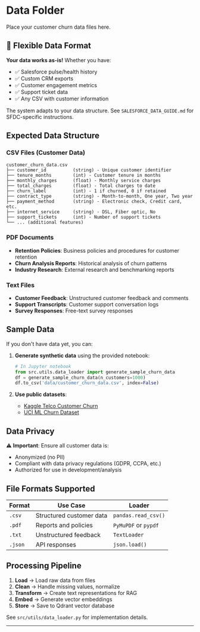 # Data Folder

Place your customer churn data files here.

## 🎉 Flexible Data Format

**Your data works as-is!** Whether you have:
- ✅ Salesforce pulse/health history
- ✅ Custom CRM exports
- ✅ Customer engagement metrics
- ✅ Support ticket data
- ✅ Any CSV with customer information

The system adapts to your data structure. See `SALESFORCE_DATA_GUIDE.md` for SFDC-specific instructions.

## Expected Data Structure

### CSV Files (Customer Data)
```
customer_churn_data.csv
├── customer_id          (string) - Unique customer identifier
├── tenure_months        (int) - Customer tenure in months
├── monthly_charges      (float) - Monthly service charges
├── total_charges        (float) - Total charges to date
├── churn_label          (int) - 1 if churned, 0 if retained
├── contract_type        (string) - Month-to-month, One year, Two year
├── payment_method       (string) - Electronic check, Credit card, etc.
├── internet_service     (string) - DSL, Fiber optic, No
├── support_tickets      (int) - Number of support tickets
└── ... (additional features)
```

### PDF Documents
- **Retention Policies**: Business policies and procedures for customer retention
- **Churn Analysis Reports**: Historical analysis of churn patterns
- **Industry Research**: External research and benchmarking reports

### Text Files
- **Customer Feedback**: Unstructured customer feedback and comments
- **Support Transcripts**: Customer support conversation logs
- **Survey Responses**: Free-text survey responses

## Sample Data

If you don't have data yet, you can:

1. **Generate synthetic data** using the provided notebook:
   ```python
   # In Jupyter notebook
   from src.utils.data_loader import generate_sample_churn_data
   df = generate_sample_churn_data(n_customers=1000)
   df.to_csv('data/customer_churn_data.csv', index=False)
   ```

2. **Use public datasets**:
   - [Kaggle Telco Customer Churn](https://www.kaggle.com/datasets/blastchar/telco-customer-churn)
   - [UCI ML Churn Dataset](https://archive.ics.uci.edu/ml/datasets/Churn+Modelling)

## Data Privacy

⚠️ **Important**: Ensure all customer data is:
- Anonymized (no PII)
- Compliant with data privacy regulations (GDPR, CCPA, etc.)
- Authorized for use in development/analysis

## File Formats Supported

| Format | Use Case | Loader |
|--------|----------|--------|
| `.csv` | Structured customer data | `pandas.read_csv()` |
| `.pdf` | Reports and policies | `PyMuPDF` or `pypdf` |
| `.txt` | Unstructured feedback | `TextLoader` |
| `.json` | API responses | `json.load()` |

## Processing Pipeline

1. **Load** → Load raw data from files
2. **Clean** → Handle missing values, normalize
3. **Transform** → Create text representations for RAG
4. **Embed** → Generate vector embeddings
5. **Store** → Save to Qdrant vector database

See `src/utils/data_loader.py` for implementation details.

---
